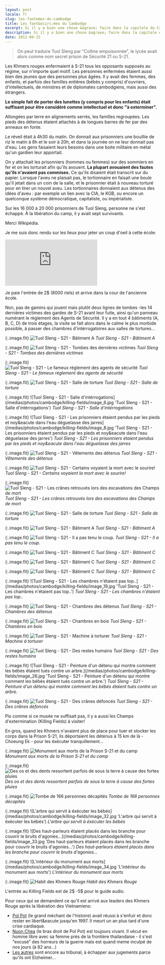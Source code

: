 ```yaml
---
layout: post
locale: fr
slug: les-fantomes-du-cambodge
title: Les fant&ocirc;mes du Cambodge
excerpt: Si il y a bien une chose &agrave; faire dans la capitale du Cambodge -Phnom Penh- c'est bien d'aller visiter l'&eacute;cole transform&eacute;e en centre de torture/prison, sous le r&eacute;gime des Khmers Rouge de 1975 &agrave; 1979, qui fut le lieu d'un massacre d'une vingtaine de milliers de personne.
description: Si il y a bien une chose &agrave; faire dans la capitale du Cambodge -Phnom Penh- c'est bien d'aller visiter l'&eacute;cole transform&eacute;e en centre de torture/prison, sous le r&eacute;gime des Khmers Rouge de 1975 &agrave; 1979, qui fut le lieu d'un massacre d'une vingtaine de milliers de personne.
date: 2012-09-15
---
```


> On peut traduire Tuol Sleng par &quot;Colline empoisonn&eacute;e&quot;, le lyc&eacute;e avait alors comme nom secret prison de S&eacute;curit&eacute; 21 ou S-21.

Les Khmers rouges enfermaient &agrave; S-21 tous les opposants suppos&eacute;s au r&eacute;gime, sur n'importe quel motif. Les personnes enferm&eacute;es &eacute;taient aussi bien des jeunes que des personnes plus &acirc;g&eacute;es. Il y avait des femmes, des enfants, et parfois des familles enti&egrave;res (b&eacute;b&eacute;s y compris) d'ouvriers, d'intellectuels, de ministres et de diplomates cambodgiens, mais aussi des &eacute;trangers.

**Le simple fait de porter des lunettes (y compris pour les enfants) &eacute;tait suffisant pour &ecirc;tre consid&eacute;r&eacute; comme intellectuel et donc &quot;&agrave; exterminer&quot;.**

Allong&eacute;es par terre en alignements serr&eacute;s, les familles regroup&eacute;es. Les pieds des d&eacute;tenus &eacute;taient attach&eacute;s &agrave; de longues barres de fer par des anneaux en fonte.

Le r&eacute;veil &eacute;tait &agrave; 4h30 du matin. On donnait aux prisonniers une bouillie de riz le matin &agrave; 8h et le soir &agrave; 20h, et dans la journ&eacute;e on ne leur donnait pas d'eau. Les gens faisaient leurs besoins dans une boite militaire en m&eacute;tal qu'un gardien leur apportait.

On y attachait les prisonniers (hommes ou femmes) sur des sommiers en fer et on les torturait afin qu'ils avouent. **La plupart avouaient des fautes qu'ils n'avaient pas commises.** Ce qu'ils disaient &eacute;tait transcrit sur du papier. Lorsque l'aveu ne plaisait pas, le tortionnaire en faisait une boule qu'il jetait dans un coin de la salle, et le prisonnier &eacute;tait &agrave; nouveau tortur&eacute; pour en tirer un nouvel aveu. Les tortionnaires donnaient aux d&eacute;tenus des id&eacute;es d'aveu : par exemple un lien avec la CIA, le KGB, ou encore un quelconque syst&egrave;me d&eacute;mocratique, capitaliste, ou imp&eacute;rialiste.

Sur les 16 000 &agrave; 20 000 prisonniers de Tuol Sleng, personne ne s'est &eacute;chapp&eacute;. &Agrave; la lib&eacute;ration du camp, il y avait sept survivants.</p>
Merci Wikip&eacute;dia.

Je me suis donc rendu sur les lieux pour jeter un coup d'oeil &agrave; cette &eacute;cole:

<div class="embed-container">
    <iframe frameborder="0" scrolling="no" marginheight="0" marginwidth="0" src="https://maps.google.com/maps?q=tuol+sleng&amp;oe=utf-8&amp;aq=t&amp;client=firefox-a&amp;ie=UTF8&amp;hl=fr&amp;hq=tuol+sleng&amp;hnear=&amp;t=m&amp;ll=11.5494,104.917603&amp;spn=0.006295,0.006295&amp;output=embed"></iframe>
</div>

Je paie l'entr&eacute;e de 2$ (8000 riels) et arrive dans la cour de l'ancienne &eacute;cole.

Non, pas de gamins qui jouent mais plut&ocirc;t deux lignes de tombes -les 14 derni&egrave;res victimes des gardes de S-21 avant leur fuite, ainsi qu'un panneau num&eacute;rant le r&egrave;glement des Agents de S&eacute;curit&eacute;.
Il y a en tout 4 b&acirc;timents (A, B, C, D) de trois &eacute;tages, la visite se fait alors dans le calme le plus morbide possible, &agrave; passer des chambres d'int&eacute;rrogatoires aux salles de tortures...

{:.image.fit}
![Tuol Sleng - S21 - B&acirc;timent A](/medias/photos/cambodge/killing-fields/image_1.jpg 'Tuol Sleng - S21 - B&acirc;timent A')
_Tuol Sleng - S21 - B&acirc;timent A_

{:.image.fit}
![Tuol Sleng - S21 - Tombes des derni&egrave;res victimes](/medias/photos/cambodge/killing-fields/image_3.jpg 'Tuol Sleng - S21 - Tombes des derni&egrave;res victimes')
_Tuol Sleng - S21 - Tombes des derni&egrave;res victimes_

{:.image.fit}
![Tuol Sleng - S21 - Le fameux r&egrave;glement des agents de s&eacute;curit&eacute;](/medias/photos/cambodge/killing-fields/image_4.jpg 'Tuol Sleng - S21 - Le fameux r&egrave;glement des agents de s&eacute;curit&eacute;')
_Tuol Sleng - S21 - Le fameux r&egrave;glement des agents de s&eacute;curit&eacute;_

{:.image.fit}
![Tuol Sleng - S21 - Salle de torture](/medias/photos/cambodge/killing-fields/image_5.jpg 'Tuol Sleng - S21 - Salle de torture')
_Tuol Sleng - S21 - Salle de torture_

{:.image.fit}
![Tuol Sleng - S21 - Salle d'int&eacute;rrogations](/medias/photos/cambodge/killing-fields/image_6.jpg 'Tuol Sleng - S21 - Salle d'int&eacute;rrogations')
_Tuol Sleng - S21 - Salle d'int&eacute;rrogations_

{:.image.fit}
![Tuol Sleng - S21 - Les prisonniers &eacute;taient pendus par les pieds et noy&eacute dans l'eau d&eacute;guelasse des jarres](/medias/photos/cambodge/killing-fields/image_8.jpg 'Tuol Sleng - S21 - Les prisonniers &eacute;taient pendus par les pieds et noy&eacute dans l'eau d&eacute;guelasse des jarres')
_Tuol Sleng - S21 - Les prisonniers &eacute;taient pendus par les pieds et noy&eacute dans l'eau d&eacute;guelasse des jarres_

{:.image.fit}
![Tuol Sleng - S21 - V&ecirc;tements des d&eacute;tenus](/medias/photos/cambodge/killing-fields/image_9.jpg 'Tuol Sleng - S21 - V&ecirc;tements des d&eacute;tenus')
_Tuol Sleng - S21 - V&ecirc;tements des d&eacute;tenus_

{:.image.fit}
![Tuol Sleng - S21 - Certains voyaient la mort avec le sourire!](/medias/photos/cambodge/killing-fields/image_10.jpg 'Tuol Sleng - S21 - Certains voyaient la mort avec le sourire!')
_Tuol Sleng - S21 - Certains voyaient la mort avec le sourire!_

{:.image.fit}
![Tuol Sleng - S21 - Les cr&acirc;nes retrouv&eacute;s lors des excavations des Champs de mort](/medias/photos/cambodge/killing-fields/image_11.jpg 'Tuol Sleng - S21 - Les cr&acirc;nes retrouv&eacute;s lors des excavations des Champs de mort')
_Tuol Sleng - S21 - Les cr&acirc;nes retrouv&eacute;s lors des excavations des Champs de mort_

{:.image.fit}
![Tuol Sleng - S21 - Salle de torture](/medias/photos/cambodge/killing-fields/image_13.jpg 'Tuol Sleng - S21 - Salle de torture')
_Tuol Sleng - S21 - Salle de torture_

{:.image.fit}
![Tuol Sleng - S21 - B&acirc;timent A](/medias/photos/cambodge/killing-fields/image_14.jpg 'Tuol Sleng - S21 - B&acirc;timent A')
_Tuol Sleng - S21 - B&acirc;timent A_

{:.image.fit}
![Tuol Sleng - S21 - Il a pas tenu le coup.](/medias/photos/cambodge/killing-fields/image_15.jpg 'Tuol Sleng - S21 - Il a pas tenu le coup.')
_Tuol Sleng - S21 - Il a pas tenu le coup._

{:.image.fit}
![Tuol Sleng - S21 - B&acirc;timent C](/medias/photos/cambodge/killing-fields/image_16.jpg 'Tuol Sleng - S21 - B&acirc;timent C')
_Tuol Sleng - S21 - B&acirc;timent C_

{:.image.fit}
![Tuol Sleng - S21 - B&acirc;timent C](/medias/photos/cambodge/killing-fields/image_17.jpg 'Tuol Sleng - S21 - B&acirc;timent C')
_Tuol Sleng - S21 - B&acirc;timent C_

{:.image.fit}
![Tuol Sleng - S21 - B&acirc;timent C](/medias/photos/cambodge/killing-fields/image_18.jpg 'Tuol Sleng - S21 - B&acirc;timent C')
_Tuol Sleng - S21 - B&acirc;timent C_

{:.image.fit}
![Tuol Sleng - S21 - Les chambres n'&eacute;taient pas top..](/medias/photos/cambodge/killing-fields/image_19.jpg 'Tuol Sleng - S21 - Les chambres n'&eacute;taient pas top..')
_Tuol Sleng - S21 - Les chambres n'&eacute;taient pas top.._

{:.image.fit}
![Tuol Sleng - S21 - Chambres des d&eacute;tenus](/medias/photos/cambodge/killing-fields/image_20.jpg 'Tuol Sleng - S21 - Chambres des d&eacute;tenus')
_Tuol Sleng - S21 - Chambres des d&eacute;tenus_

{:.image.fit}
![Tuol Sleng - S21 - Chambres en bois](/medias/photos/cambodge/killing-fields/image_23.jpg 'Tuol Sleng - S21 - Chambres en bois')
_Tuol Sleng - S21 - Chambres en bois_

{:.image.fit}
![Tuol Sleng - S21 - Machine &agrave; torturer](/medias/photos/cambodge/killing-fields/image_24.jpg 'Tuol Sleng - S21 - Machine &agrave; torturer')
_Tuol Sleng - S21 - Machine &agrave; torturer_

{:.image.fit}
![Tuol Sleng - S21 - Des restes humains](/medias/photos/cambodge/killing-fields/image_25.jpg 'Tuol Sleng - S21 - Des restes humains')
_Tuol Sleng - S21 - Des restes humains_

{:.image.fit}
![Tuol Sleng - S21 - Peinture d'un d&eacute;tenu qui montre comment les b&eacute;b&eacute;s &eacute;taient tu&eacute;s contre un arbre.](/medias/photos/cambodge/killing-fields/image_26.jpg 'Tuol Sleng - S21 - Peinture d'un d&eacute;tenu qui montre comment les b&eacute;b&eacute;s &eacute;taient tu&eacute;s contre un arbre.')
_Tuol Sleng - S21 - Peinture d'un d&eacute;tenu qui montre comment les b&eacute;b&eacute;s &eacute;taient tu&eacute;s contre un arbre._

{:.image.fit}
![Tuol Sleng - S21 - Des cr&acirc;nes d&eacute;fonc&eacute;s](/medias/photos/cambodge/killing-fields/image_27.jpg 'Tuol Sleng - S21 - Des cr&acirc;nes d&eacute;fonc&eacute;s')
_Tuol Sleng - S21 - Des cr&acirc;nes d&eacute;fonc&eacute;s_

Pis comme si ce mus&eacute;e ne suffisait pas, il y a aussi les Champs d'extermination (Killing Fields) &agrave; visiter!

En gros, quand les Khmers n'avaient plus de place pour tuer et stocker les corps dans la Prison S-21, ils d&eacute;portaient les d&eacute;tenus &agrave; 15 km de l&agrave; - Choeung Ek - pour les &eacute;x&eacute;cuter tranquillement...</p>

{:.image.fit}
![Monument aux morts de la Prison S-21 et du camp](/medias/photos/cambodge/killing-fields/image_29.jpg 'Monument aux morts de la Prison S-21 et du camp')
_Monument aux morts de la Prison S-21 et du camp_

{:.image.fit}
![Des os et des dents ressortent parfois de sous la terre &agrave; cause des fortes pluies](/medias/photos/cambodge/killing-fields/image_30.jpg 'Des os et des dents ressortent parfois de sous la terre &agrave; cause des fortes pluies')
_Des os et des dents ressortent parfois de sous la terre &agrave; cause des fortes pluies_

{:.image.fit}
![Tombe de 166 personnes d&eacute;capit&eacute;s](/medias/photos/cambodge/killing-fields/image_31.jpg 'Tombe de 166 personnes d&eacute;capit&eacute;s')
_Tombe de 166 personnes d&eacute;capit&eacute;s_

{:.image.fit}
![L'arbre qui servit &agrave; &eacute;x&eacute;cuter les b&eacute;b&eacute;s](/medias/photos/cambodge/killing-fields/image_32.jpg 'L'arbre qui servit &agrave; &eacute;x&eacute;cuter les b&eacute;b&eacute;s')
_L'arbre qui servit &agrave; &eacute;x&eacute;cuter les b&eacute;b&eacute;s_

{:.image.fit}
![Des haut-parleurs &eacute;taient plac&eacute;s dans les branche pour couvrir le bruits d'agonies...](/medias/photos/cambodge/killing-fields/image_33.jpg 'Des haut-parleurs &eacute;taient plac&eacute;s dans les branche pour couvrir le bruits d'agonies...')
_Des haut-parleurs &eacute;taient plac&eacute;s dans les branche pour couvrir le bruits d'agonies..._

{:.image.fit}
![L'int&eacute;rieur du monument aux morts](/medias/photos/cambodge/killing-fields/image_34.jpg 'L'int&eacute;rieur du monument aux morts')
_L'int&eacute;rieur du monument aux morts_

{:.image.fit}
![Habit des Khmers Rouge](/medias/photos/cambodge/killing-fields/image_35.jpg 'Habit des Khmers Rouge')
_Habit des Khmers Rouge_

L'entr&eacute;e au Killing Fields est de 2$ -5$ pour le guide audio.

Pour ceux qui se demandent ce qu'il est arriv&eacute; aux leaders des Khmers Rouge apr&egrave;s la lib&eacute;ration des Vietnamiens:

- [Pol Pot](http://fr.wikipedia.org/wiki/Pol_Pot) (le grand m&eacute;chant de l'histoire) avait r&eacute;ussi &agrave; s'enfuir et donc rester en libert&eacute jusqu'en 1997. Il meurt un an plus tard d'une crise cardiaque.
- [Nuon Chea](http://fr.wikipedia.org/wiki/Nuon_Chea) (le bras droit de Pol Pot) est toujours vivant. Il v&eacute;cut en homme libre avec sa femme pr&egrave;s de la fronti&egrave;re thailandaise - il s'est "excus&eacute;" des horreurs de la guerre mais est quand meme inculp&eacute; de nos jours (&agrave; 82 ans...)
- [Les autres](http://www.bbc.co.uk/news/world-asia-19582627) sont encore au tribunal, &agrave; &eacute;chapper aux jugements parce qu'ils ont Elzheimer...
